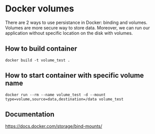 # Docker volumes

There are 2 ways to use persistance in Docker: binding and volumes.
Volumes are more secure way to store data.
Moreover, we can run our application without specific location on the disk with volumes.

## How to build container 
```
docker build -t volume_test .
```

## How to start container with specific volume name
```
docker run --rm --name volume_test -d --mount type=volume,source=data,destination=/data volume_test
```

## Documentation
https://docs.docker.com/storage/bind-mounts/
